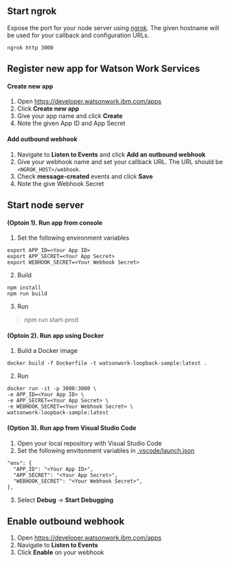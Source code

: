 ## Start ngrok
Expose the port for your node server using [ngrok](https://ngrok.com/). The given hostname will be used for your callback and configuration URLs.

```
ngrok http 3000
```


## Register new app for Watson Work Services
#### Create new app
1. Open https://developer.watsonwork.ibm.com/apps
1. Click **Create new app**
1. Give your app name and click **Create**
1. Note the given App ID and App Secret
#### Add outbound webhook
1. Navigate to **Listen to Events** and click **Add an outbound webhook**
1. Give your webhook name and set your callback URL. The URL should be `<NGROK_HOST>/webhook`.
1. Check **message-created** events and click **Save**
1. Note the give Webhook Secret


## Start node server
#### (Optoin 1). Run app from console
1.  Set the following environment variables
```
export APP_ID=<Your App ID>
export APP_SECRET=<Your App Secret>
export WEBHOOK_SECRET=<Your Webhook Secret>
```

2.  Build
```
npm install
npm run build
```

3.  Run

> npm run start-prod

#### (Optoin 2). Run app using Docker

1.  Build a Docker image
```
docker build -f Dockerfile -t watsonwork-loopback-sample:latest .
```

2.  Run
```
docker run -it -p 3000:3000 \
-e APP_ID=<Your App ID> \
-e APP_SECRET=<Your App Secret> \
-e WEBHOOK_SECRET=<Your Webhook Secret> \
watsonwork-loopback-sample:latest
```

#### (Option 3). Run app from Visual Studio Code
1. Open your local repository with Visual Studio Code
2. Set the following envitonment variables in [.vscode/launch.json](.vscode/launch.json)
```
"env": {
  "APP_ID": "<Your App ID>",
  "APP_SECRET": "<Your App Secret>",
  "WEBHOOK_SECRET": "<Your Webhook Secret>",
},
```
3. Select **Debug** -> **Start Debugging**

## Enable outbound webhook
1. Open https://developer.watsonwork.ibm.com/apps
1. Navigate to **Listen to Events**
1. Click **Enable** on your webhook
